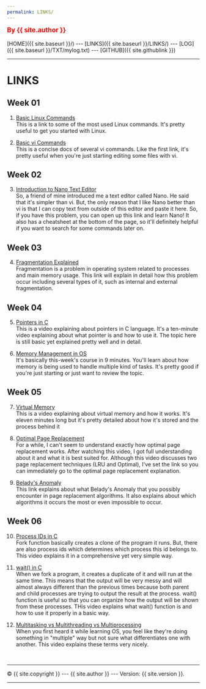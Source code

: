 ```yaml
---
permalink: LINKS/
---
```

<span style="color:red; font-weight:bold; font-size:larger;">By {{ site.author }}</span>
<br><br>
[HOME]({{ site.baseurl }}/) ---
[LINKS]({{ site.baseurl }}/LINKS/) ---
[LOG]({{ site.baseurl }}/TXT/mylog.txt) ---
[GITHUB]({{ site.githublink }})
<br>
<hr>

# LINKS

## Week 01
1. [Basic Linux Commands](https://linuxopsys.com/topics/basic-linux-commands)<br>
This is a link to some of the most used Linux commands.
It's pretty useful to get you started with Linux.

2. [Basic vi Commands](https://www.cs.colostate.edu/helpdocs/vi.html)<br>
This is a concise docs of several vi commands.
Like the first link, it's pretty useful when you're just starting editing some files with vi.

## Week 02
3. [Introduction to Nano Text Editor](https://itsfoss.com/nano-editor-guide/)<br>
So, a friend of mine introduced me a text editor called Nano.
He said that it's simpler than vi.
But, the only reason that I like Nano better than vi is that I can copy text from outside of this editor and paste it here.
So, if you have this problem, you can open up this link and learn Nano!
It also has a cheatsheet at the bottom of the page, so it'll definitely helpful if you want to search for some commands later on.

## Week 03
4. [Fragmentation Explained](https://www.scaler.com/topics/what-is-fragmentation-in-os/)<br>
Fragmentation is a problem in operating system related to processes and main memory usage.
This link will explain in detail how this problem occur including several types of it, such as internal and external fragmentation.

## Week 04
5. [Pointers in C](https://www.youtube.com/watch?v=mw1qsMieK5c)<br>
This is a video explaining about pointers in C language.
It's a ten-minute video explaining about what pointer is and how to use it.
The topic here is still basic yet explained pretty well and in detail.

6. [Memory Management in OS](https://www.youtube.com/watch?v=qdkxXygc3rE)<br>
It's basically this-week's course in 9 minutes.
You'll learn about how memory is being used to handle multiple kind of tasks.
It's pretty good if you're just starting or just want to review the topic.

## Week 05
7. [Virtual Memory](https://www.youtube.com/watch?v=2quKyPnUShQ)<br>
This is a video explaining about virtual memory and how it works.
It's eleven minutes long but it's pretty detailed about how it's stored and the process behind it

8. [Optimal Page Replacement](https://youtu.be/DXU7SqsYDvg?t=487)<br>
For a while, I can't seem to understand exactly how optimal page replacement works.
After watching this video, I got full understanding about it and what it is best suited for.
Although this video discusses two page replacement techniques (LRU and Optimal), I've set the link so you can immediately go to the optimal page replacement explanation.

9. [Belady's Anomaly](https://www.geeksforgeeks.org/beladys-anomaly-in-page-replacement-algorithms/)<br>
This link explains about what Belady's Anomaly that you possibly encounter in page replacement algorithms.
It also explains about which algorithms it occurs the most or even impossible to occur.

## Week 06
10. [Process IDs in C](https://www.youtube.com/watch?v=PZrQ4eGm-hM)<br>
Fork function basically creates a clone of the program it runs.
But, there are also process ids which determines which process this id belongs to.
This video explains it in a comprehensive yet very simple way.

11. [wait() in C](https://www.youtube.com/watch?v=tcYo6hipaSA)<br>
When we fork a program, it creates a duplicate of it and will run at the same time.
This means that the output will be very messy and will almost always different than the previous times because both parent and child processes are trying to output the result at the process.
wait() function is useful so that you can organize how the output will be shown from these processes.
THis video explains what wait() function is and how to use it properly in a basic way.
12. [Multitasking vs Multithreading vs Multiprocessing](https://www.youtube.com/watch?v=Tn0u-IIBmtc)<br>
When you first heard it while learning OS, you feel like they're doing something in "multiple" way but not sure what differentiates one with another.
This video explains these terms very nicely.

<br>
<hr>
&copy; {{ site.copyright }} --- {{ site.author }} --- Version: {{ site.version }}.
<hr>
<br> 
